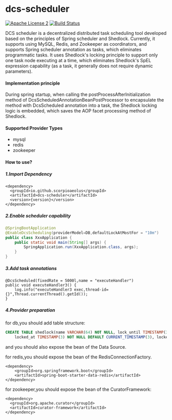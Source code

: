dcs-scheduler
========
[![Apache License 2](https://img.shields.io/badge/license-ASF2-blue.svg)](https://www.apache.org/licenses/LICENSE-2.0.txt) [![Build Status](https://github.com/lukas-krecan/ShedLock/workflows/CI/badge.svg)](https://github.com/lukas-krecan/ShedLock/actions) 

DCS scheduler is a decentralized distributed task scheduling tool developed based on the principles of Spring scheduler and Shedlock. Currently, it supports using MySQL, Redis, and Zookeeper as coordinators, and supports Spring scheduler annotation as tasks, which eliminates programmatic tasks. It uses Shedlock's locking principle to support only one task node executing at a time, which eliminates Shedlock's SpEL expression capability (as a task, it generally does not require dynamic parameters).

#### Implementation principle
During spring startup, when calling the postProcessAfterInitialization method of DcsScheduledAnnotationBeanPostProcessor to encapsulate the method with DcsScheduled annotation into a task, the Shedlock locking logic is embedded, which saves the AOP facet processing method of Shedlock.
#### Supported Provider Types
* mysql
* redis
* zookeeper

#### How to use?
##### 1.Import Dependency
```
<dependency>
  <groupId>io.github.scorpioaeolus</groupId>
  <artifactId>dcs-scheduler</artifactId>
  <version>{version}</version>
</dependency>
```

##### 2.Enable scheduler capability
```java
@SpringBootApplication
@EnableDcsScheduling(providerModel=DB,defaultLockAtMostFor = "10m")
public class XxxApplication {
    public static void main(String[] args) {
        SpringApplication.run(XxxApplication.class, args);
    }
}
```

##### 3.Add task annotations
```
@DcsScheduled(fixedRate = 5000l,name = "executeHandler")
public void executeHandler3() {
    log.info("executeHandler3 exec,thread-id={}",Thread.currentThread().getId());
}
```

##### 4.Provider preparation

for db,you should add table structure:
```sql
CREATE TABLE shedlock(name VARCHAR(64) NOT NULL, lock_until TIMESTAMP(3) NOT NULL,
    locked_at TIMESTAMP(3) NOT NULL DEFAULT CURRENT_TIMESTAMP(3), locked_by VARCHAR(255) NOT NULL, PRIMARY KEY (name));

```
and you should also expose the bean of the Data Source.

for redis,you should expose the bean of the RedisConnectionFactory.
```
<dependency>
    <groupId>org.springframework.boot</groupId>
    <artifactId>spring-boot-starter-data-redis</artifactId>
</dependency>
```

for zookeeper,you should expose the bean of the CuratorFramework:
```
<dependency>
  <groupId>org.apache.curator</groupId>
  <artifactId>curator-framework</artifactId>
</dependency>
```





